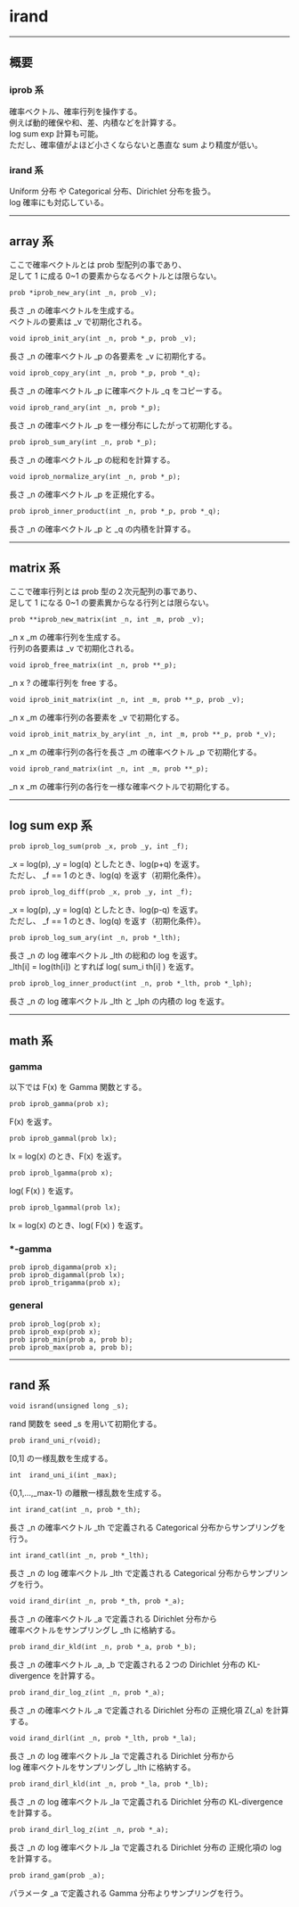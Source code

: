 # irand

--------------------------------------------------------------------------------
## 概要
### iprob 系

確率ベクトル、確率行列を操作する。  
例えば動的確保や和、差、内積などを計算する。  
log sum exp 計算も可能。  
ただし、確率値がよほど小さくならないと愚直な sum より精度が低い。

### irand 系

Uniform 分布 や Categorical 分布、Dirichlet 分布を扱う。  
log 確率にも対応している。

--------------------------------------------------------------------------------
## array 系

ここで確率ベクトルとは prob 型配列の事であり、  
足して 1 に成る 0~1 の要素からなるベクトルとは限らない。

    prob *iprob_new_ary(int _n, prob _v);

長さ _n の確率ベクトルを生成する。  
ベクトルの要素は _v で初期化される。  

    void iprob_init_ary(int _n, prob *_p, prob _v);

長さ _n の確率ベクトル _p の各要素を _v に初期化する。

    void iprob_copy_ary(int _n, prob *_p, prob *_q);

長さ _n の確率ベクトル _p に確率ベクトル _q をコピーする。

    void iprob_rand_ary(int _n, prob *_p);

長さ _n の確率ベクトル _p を一様分布にしたがって初期化する。

    prob iprob_sum_ary(int _n, prob *_p);

長さ _n の確率ベクトル _p の総和を計算する。

    void iprob_normalize_ary(int _n, prob *_p);

長さ _n の確率ベクトル _p を正規化する。

    prob iprob_inner_product(int _n, prob *_p, prob *_q);

長さ _n の確率ベクトル _p と _q の内積を計算する。


--------------------------------------------------------------------------------
## matrix 系

ここで確率行列とは prob 型の２次元配列の事であり、  
足して 1 になる 0~1 の要素異からなる行列とは限らない。

    prob **iprob_new_matrix(int _n, int _m, prob _v);

_n x _m の確率行列を生成する。  
行列の各要素は _v で初期化される。

    void iprob_free_matrix(int _n, prob **_p);

_n x ? の確率行列を free する。  

    void iprob_init_matrix(int _n, int _m, prob **_p, prob _v);

_n x _m の確率行列の各要素を _v で初期化する。

    void iprob_init_matrix_by_ary(int _n, int _m, prob **_p, prob *_v);

_n x _m の確率行列の各行を長さ _m の確率ベクトル _p で初期化する。

    void iprob_rand_matrix(int _n, int _m, prob **_p);

_n x _m の確率行列の各行を一様な確率ベクトルで初期化する。

--------------------------------------------------------------------------------
## log sum exp 系

    prob iprob_log_sum(prob _x, prob _y, int _f);

_x = log(p), _y = log(q) としたとき、log(p+q) を返す。  
ただし、 _f == 1 のとき、log(q) を返す（初期化条件）。

    prob iprob_log_diff(prob _x, prob _y, int _f);

_x = log(p), _y = log(q) としたとき、log(p-q) を返す。  
ただし、 _f == 1 のとき、log(q) を返す（初期化条件）。

    prob iprob_log_sum_ary(int _n, prob *_lth);

長さ _n の log 確率ベクトル _lth の総和の log を返す。  
_lth[i] = log(th[i]) とすれば log( sum_i th[i] ) を返す。

    prob iprob_log_inner_product(int _n, prob *_lth, prob *_lph);

長さ _n の log 確率ベクトル _lth と _lph の内積の log を返す。


--------------------------------------------------------------------------------
## math 系
### gamma

以下では F(x) を Gamma 関数とする。

    prob iprob_gamma(prob x);

F(x) を返す。

    prob iprob_gammal(prob lx);

lx = log(x) のとき、F(x) を返す。

    prob iprob_lgamma(prob x);

log( F(x) ) を返す。

    prob iprob_lgammal(prob lx);

lx = log(x) のとき、log( F(x) ) を返す。


### *-gamma
    prob iprob_digamma(prob x);
    prob iprob_digammal(prob lx);
    prob iprob_trigamma(prob x);

### general
    prob iprob_log(prob x);
    prob iprob_exp(prob x);
    prob iprob_min(prob a, prob b);
    prob iprob_max(prob a, prob b);

--------------------------------------------------------------------------------
## rand 系

    void isrand(unsigned long _s);

rand 関数を seed _s を用いて初期化する。

    prob irand_uni_r(void);

[0,1] の一様乱数を生成する。

    int  irand_uni_i(int _max);

{0,1,...,_max-1} の離散一様乱数を生成する。


    int irand_cat(int _n, prob *_th);

長さ _n の確率ベクトル _th で定義される Categorical 分布からサンプリングを行う。

    int irand_catl(int _n, prob *_lth);

長さ _n の log 確率ベクトル _lth で定義される Categorical 分布からサンプリングを行う。

    void irand_dir(int _n, prob *_th, prob *_a);

長さ _n の確率ベクトル _a で定義される Dirichlet 分布から  
確率ベクトルをサンプリングし _th に格納する。

    prob irand_dir_kld(int _n, prob *_a, prob *_b);

長さ _n の確率ベクトル _a, _b で定義される２つの Dirichlet 分布の
KL-divergence を計算する。

    prob irand_dir_log_z(int _n, prob *_a);

長さ _n の確率ベクトル _a で定義される Dirichlet 分布の
正規化項 Z(_a) を計算する。

    void irand_dirl(int _n, prob *_lth, prob *_la);

長さ _n の log 確率ベクトル _la で定義される Dirichlet 分布から  
log 確率ベクトルをサンプリングし _lth に格納する。

    prob irand_dirl_kld(int _n, prob *_la, prob *_lb);

長さ _n の log 確率ベクトル _la で定義される Dirichlet 分布の
KL-divergence を計算する。

    prob irand_dirl_log_z(int _n, prob *_a);

長さ _n の log 確率ベクトル _la で定義される Dirichlet 分布の
正規化項の log を計算する。

    prob irand_gam(prob _a);

パラメータ _a で定義される Gamma 分布よりサンプリングを行う。
